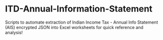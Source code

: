 # ITD-Annual-Information-Statement
Scripts to automate extraction of Indian Income Tax - Annual Info Statement (AIS) encrypted JSON into Excel worksheets for quick reference and analysis!
